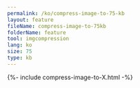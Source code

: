 ```yaml
---
permalink: /ko/compress-image-to-75-kb
layout: feature
fileName: compress-image-to-75kb
folderName: feature
tool: imgcompression
lang: ko
size: 75
type: kb
---
```


{%- include compress-image-to-X.html -%}
